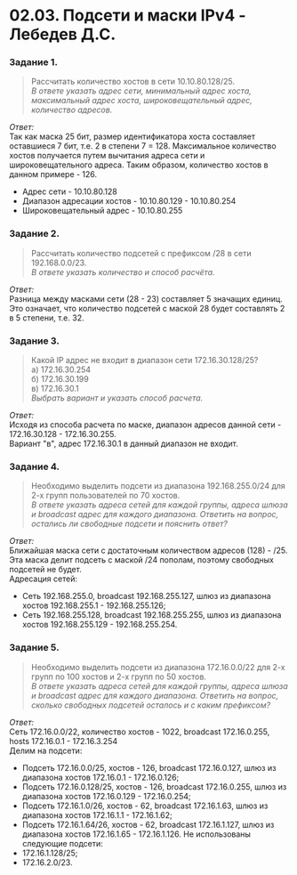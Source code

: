 # 02.03. Подсети и маски IPv4 - Лебедев Д.С.
### Задание 1.
> Рассчитать количество хостов в сети 10.10.80.128/25.  
> *В ответе указать адрес сети, минимальный адрес хоста, максимальный адрес хоста, широковещательный адрес, количество адресов.*

*Ответ:*  
Так как маска 25 бит, размер идентификатора хоста составляет оставшиеся 7 бит, т.е. 2 в степени 7 = 128. Максимальное количество хостов получается путем вычитания адреса сети и широковещательного адреса. Таким образом, количество хостов в данном примере - 126.
- Адрес сети - 10.10.80.128
- Диапазон адресации хостов - 10.10.80.129 - 10.10.80.254
- Широковещательный адрес - 10.10.80.255
### Задание 2.
> Рассчитать количество подсетей с префиксом /28 в сети 192.168.0.0/23.  
> *В ответе указать количество и способ расчёта.*

*Ответ:*  
Разница между масками сети (28 - 23) составляет 5 значащих единиц. Это означает, что количество подсетей с маской 28 будет составлять 2 в 5 степени, т.е. 32.
### Задание 3.
> Какой IP адрес не входит в диапазон сети 172.16.30.128/25?  
> а) 172.16.30.254  
> б) 172.16.30.199  
> в) 172.16.30.1  
> *Выбрать вариант и указать способ расчета.*

*Ответ:*  
Исходя из способа расчета по маске, диапазон адресов данной сети - 172.16.30.128 - 172.16.30.255.  
Вариант "в", адрес 172.16.30.1 в данный диапазон не входит.
### Задание 4.
> Необходимо выделить подсети из диапазона 192.168.255.0/24 для 2-х групп пользователей по 70 хостов.  
> *В ответе указать адреса сетей для каждой группы, адреса шлюза и broadcast адрес для каждого диапазона. Ответить на вопрос, остались ли свободные подсети и пояснить ответ?*

*Ответ:*  
Ближайшая маска сети с достаточным количеством адресов (128) - /25. Эта маска делит подсеть с маской /24 пополам, поэтому свободных подсетей не будет.  
Адресация сетей:
- Сеть 192.168.255.0, broadcast 192.168.255.127, шлюз из диапазона хостов 192.168.255.1 - 192.168.255.126;
- Сеть 192.168.255.128, broadcast 192.168.255.255, шлюз из диапазона хостов 192.168.255.129 - 192.168.255.254.
### Задание 5.
> Необходимо выделить подсети из диапазона 172.16.0.0/22 для 2-х групп по 100 хостов и 2-х групп по 50 хостов.  
> *В ответе указать адреса сетей для каждой группы, адреса шлюза и broadcast адрес для каждого диапазона. Ответить на вопрос, сколько свободных подсетей осталось и с каким префиксом?*

*Ответ:*  
Сеть 172.16.0.0/22, количество хостов - 1022, broadcast 172.16.0.255, hosts 172.16.0.1 - 172.16.3.254  
Делим на подсети:
- Подсеть 172.16.0.0/25, хостов - 126, broadcast 172.16.0.127, шлюз из диапазона хостов 172.16.0.1 - 172.16.0.126;
- Подсеть 172.16.0.128/25, хостов - 126, broadcast 172.16.0.255, шлюз из диапазона хостов 172.16.0.129 - 172.16.0.254;
- Подсеть 172.16.1.0/26, хостов - 62, broadcast 172.16.1.63, шлюз из диапазона хостов 172.16.1.1 - 172.16.1.62;
- Подсеть 172.16.1.64/26, хостов - 62, broadcast 172.16.1.127, шлюз из диапазона хостов 172.16.1.65 - 172.16.1.126.
Не использованы следующие подсети:
- 172.16.1.128/25;
- 172.16.2.0/23.
